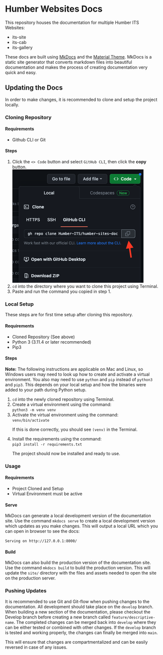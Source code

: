 # Humber Websites Docs

This repository houses the documentation for multiple Humber ITS Websites: 

* its-site
* its-cab
* its-gallery

These docs are built using [MkDocs](https://www.mkdocs.org/) and the [Material Theme](https://squidfunk.github.io/mkdocs-material/). MkDocs is a static site generator that converts markdown files into beautiful documentation and makes the process of creating documentation very quick and easy.  

## Updating the Docs

In order to make changes, it is recommended to clone and setup the project locally. 

### Cloning Repository

#### Requirements

* Github CLI or Git

#### Steps

<ol>
    <li>Click the <code><> Code</code> button and select <code>GitHub CLI</code>, then click the <strong>copy</strong> button.</li>
    <img src='img/clone.png'></img>
    <li><code>cd</code> into the directory where you want to clone this project using Terminal.</li>
    <li>Paste and run the command you copied in step 1.</li>
</ol>

### Local Setup

These steps are for first time setup after cloning this repository. 

#### Requirements

* Cloned Repository (See above)
* Python 3 (3.11.4 or later recommended)
* Pip3

#### Steps

**Note:** The following instructions are applicable on Mac and Linux, so Windows users may need to look up how to create and activate a virtual environment. You also may need to use `python` and `pip` instead of `python3` and `pip3`. This depends on your local setup and how the binaries were added to your path during Python setup. 

<ol>
    <li><code>cd</code> into the newly cloned repository using Terminal.</li>
    <li>Create a virtual environment using the command:</li>
    <code>python3 -m venv venv</code>
    <li>Activate the virtual environment using the command:</li>
    <code>venv/bin/activate</code>
    <p>If this is done correctly, you should see <code>(venv)</code> in the Terminal.</p>
    <li>Install the requirements using the command:</li>
    <code>pip3 install -r requirements.txt</code>
    <p>The project should now be installed and ready to use.</p>
</ol>

### Usage

#### Requirements

* Project Cloned and Setup
* Virtual Environment must be active

#### Serve

MkDocs can generate a local development version of the documentation site. Use the command `mkdocs serve` to create a local development version which updates as you make changes. This will output a local URL which you can open in browser to see the docs:

`Serving on http://127.0.0.1:8000/`

#### Build

MkDocs can also build the production version of the documentation site. Use the command `mkdocs build` to build the production version. This will update the `site/` directory with the files and assets needed to open the site on the production server. 

### Pushing Updates

It is recommended to use Git and Git-flow when pushing changes to the documentation. All development should take place on the `develop` branch. When building a new section of the documentation, please checkout the Develop branch before creating a new branch called `feature/descriptive-name`. The completed changes can be merged back into `develop` where they can be either tested or combined with other changes. If the `develop` branch is tested and working properly, the changes can finally be merged into `main`.

This will ensure that changes are compartmentalized and can be easily reversed in case of any issues. 
